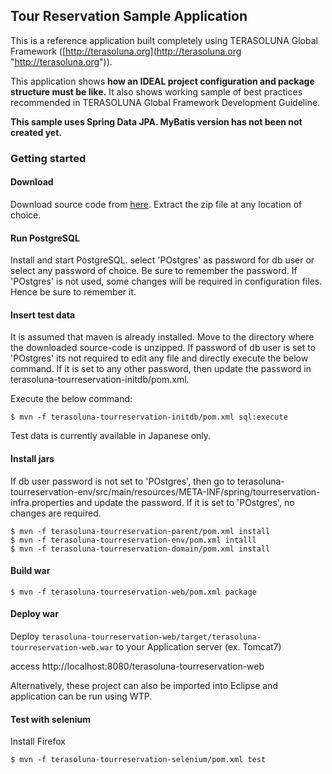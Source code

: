 ## Tour Reservation Sample Application
This is a reference application built completely using TERASOLUNA Global Framework ([http://terasoluna.org](http://terasoluna.org "http://terasoluna.org")).

This application shows **how an IDEAL project configuration and package structure must be like.** It also shows working sample of best practices recommended in TERASOLUNA Global Framework Development Guideline.

**This sample uses Spring Data JPA. MyBatis version has not been not created yet.**

### Getting started

#### Download

Download source code from [here](https://github.com/terasolunaorg/terasoluna-tourreservation/releases "here").
Extract the zip file at any location of choice.

#### Run PostgreSQL

Install and start PostgreSQL.
select 'POstgres' as password for db user or select any password of choice. Be sure to remember the password. 
If 'POstgres' is not used, some changes will be required in configuration files. Hence be sure to remember it.

#### Insert test data

It is assumed that maven is already installed.
Move to the directory where the downloaded source-code is unzipped.
If password of db user is set to 'POstgres' its not required to edit any file and directly execute the below command.
If it is set to any other password, then update the password in terasoluna-tourreservation-initdb/pom.xml.

Execute the below command:

	$ mvn -f terasoluna-tourreservation-initdb/pom.xml sql:execute

Test data is currently available in Japanese only.

#### Install jars

If db user password is not set to 'POstgres', then go to terasoluna-tourreservation-env/src/main/resources/META-INF/spring/tourreservation-infra.properties and update the password. If it is set to 'POstgres', no changes are required.

	$ mvn -f terasoluna-tourreservation-parent/pom.xml install
	$ mvn -f terasoluna-tourreservation-env/pom.xml intalll
	$ mvn -f terasoluna-tourreservation-domain/pom.xml install

#### Build war

	$ mvn -f terasoluna-tourreservation-web/pom.xml package

#### Deploy war

Deploy `terasoluna-tourreservation-web/target/terasoluna-tourreservation-web.war` to your Application server (ex. Tomcat7)

access http://localhost:8080/terasoluna-tourreservation-web

Alternatively, these project can also be imported into Eclipse and application can be run using WTP.

#### Test with selenium

Install Firefox

	$ mvn -f terasoluna-tourreservation-selenium/pom.xml test
